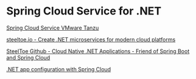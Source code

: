 # Spring Cloud Service for .NET

[Spring Cloud Service VMware Tanzu](https://docs.pivotal.io/spring-cloud-services/3-1/common)

[steeltoe.io - Create .NET microservices for modern cloud platforms](https://steeltoe.io/)

[SteelToe Github - Cloud Native .NET Applications - Friend of Spring Boot and Spring Cloud ](https://github.com/SteeltoeOSS)

[.NET app configuration with Spring Cloud](https://steeltoe.io/app-configuration/get-started/springconfig)
